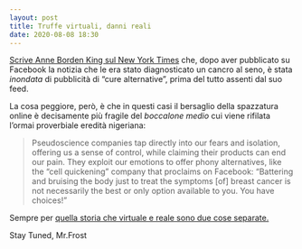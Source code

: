```yaml
---
layout: post
title: Truffe virtuali, danni reali
date: 2020-08-08 18:30
---
```


[Scrive Anne Borden King sul New York Times](https://www.nytimes.com/2020/07/10/opinion/facebook-cancer-ads.html) che, dopo aver pubblicato su Facebook la notizia che le era stato diagnosticato un cancro al seno, è stata *inondata* di pubblicità di “cure alternative”, prima del tutto assenti dal suo feed.

La cosa peggiore, però, è che in questi casi il bersaglio della spazzatura online è decisamente più fragile del *boccalone medio* cui viene rifilata l’ormai proverbiale eredità nigeriana:

> Pseudoscience companies tap directly into our fears and isolation, offering us a sense of control, while claiming their products can end our pain. They exploit our emotions to offer phony alternatives, like the “cell quickening” company that proclaims on Facebook: “Battering and bruising the body just to treat the symptoms [of] breast cancer is not necessarily the best or only option available to you. You have choices!”

Sempre per [quella storia che virtuale e reale sono due cose separate.](https://mrfrost80.github.io/2020/06/22/Che-male-puo-fare,-non-%C3%A8-mica-la-realt%C3%A0/)

Stay Tuned, Mr.Frost